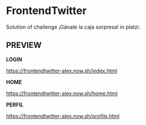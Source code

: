 # FrontendTwitter
Solution of challenge ¡Gánate la caja sorpresa! in platzi.

## PREVIEW

**LOGIN**

https://frontendtwitter-alex.now.sh/index.html

**HOME**

https://frontendtwitter-alex.now.sh/home.html

**PERFIL** 

https://frontendtwitter-alex.now.sh/profile.html
